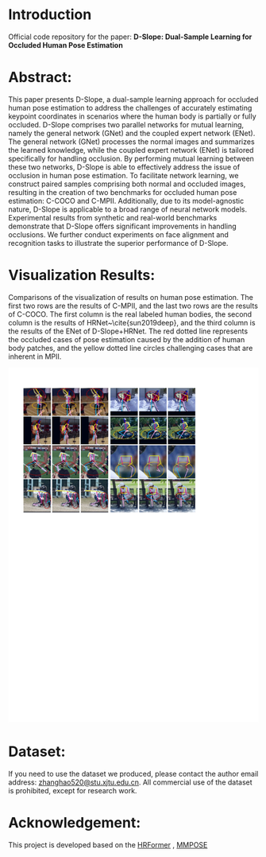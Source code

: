 # **Introduction**
Official code repository for the paper:
**D-Slope: Dual-Sample Learning for Occluded Human Pose Estimation**

# **Abstract**:

This paper presents D-Slope, a dual-sample learning approach for occluded human pose estimation to address the challenges of accurately estimating keypoint coordinates in scenarios where the human body is partially or fully occluded. D-Slope comprises two parallel networks for mutual learning, namely the general network (GNet) and the coupled expert network (ENet). The general network (GNet) processes the normal images and summarizes the learned knowledge, while the coupled expert network (ENet) is tailored specifically for handling occlusion. By performing mutual learning between these two networks, D-Slope is able to effectively address the issue of occlusion in human pose estimation.
To facilitate network learning, we construct paired samples comprising both normal and occluded images, resulting in the creation of two benchmarks for occluded human pose estimation: C-COCO and C-MPII. Additionally, due to its model-agnostic nature, D-Slope is applicable to a broad range of neural network models. Experimental results from synthetic and real-world benchmarks demonstrate that D-Slope offers significant improvements in handling occlusions. We further conduct experiments on face alignment and recognition tasks to illustrate the superior performance of D-Slope.

# **Visualization Results**:
Comparisons of the visualization of results on human pose estimation. The first two rows are the results of C-MPII, and the last two rows are the results of C-COCO. The first column is the real labeled human bodies, the second column is the results of HRNet~\cite{sun2019deep}, and the third column is the results of the ENet of D-Slope+HRNet. The red dotted line represents the occluded cases of pose estimation caused by the addition of human body patches, and the yellow dotted line circles challenging cases that are inherent in MPII.
<p align="center">
    <img src='figs/COCO.pdf' width=900/>
</p>


# **Dataset**:
If you need to use the dataset we produced, please contact the author email address: zhanghao520@stu.xjtu.edu.cn. All commercial use of the dataset is prohibited, except for research work.

# **Acknowledgement**:
This project is developed based on the [HRFormer](https://github.com/HRNet/HRFormer) , [MMPOSE](https://github.com/open-mmlab/mmpose)
